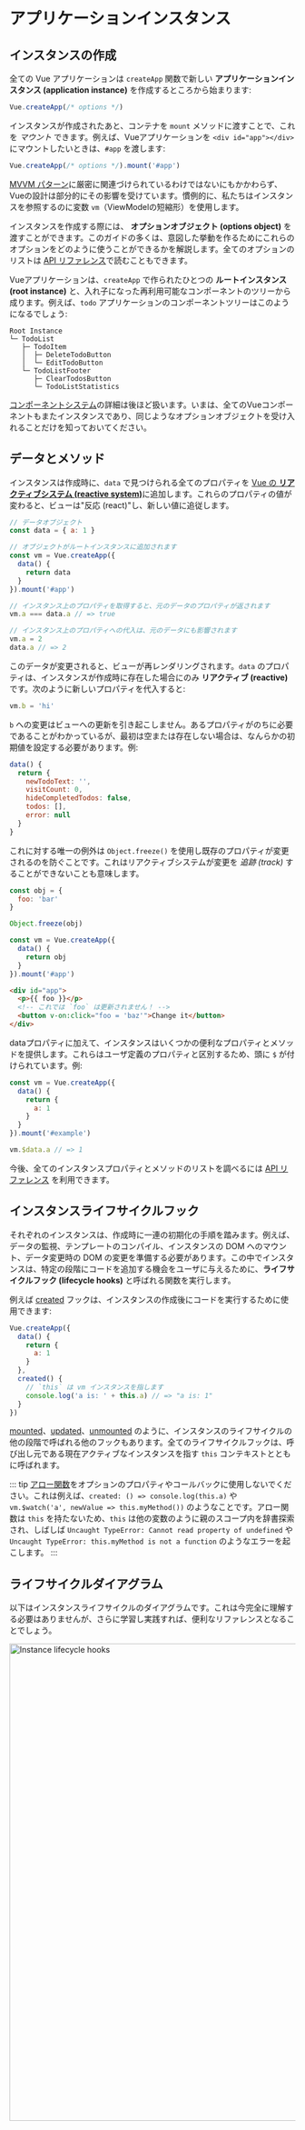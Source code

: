 # アプリケーションインスタンス

## インスタンスの作成

全ての Vue アプリケーションは `createApp` 関数で新しい **アプリケーションインスタンス (application instance)** を作成するところから始まります:

```js
Vue.createApp(/* options */)
```

インスタンスが作成されたあと、コンテナを `mount` メソッドに渡すことで、これを _マウント_ できます。例えば、Vueアプリケーションを `<div id="app"></div>` にマウントしたいときは、`#app` を渡します:

```js
Vue.createApp(/* options */).mount('#app')
```

[MVVM パターン](https://ja.wikipedia.org/wiki/Model_View_ViewModel)に厳密に関連づけられているわけではないにもかかわらず、Vueの設計は部分的にその影響を受けています。慣例的に、私たちはインスタンスを参照するのに変数 `vm`（ViewModelの短縮形）を使用します。

インスタンスを作成する際には、 **オプションオブジェクト (options object)** を渡すことができます。このガイドの多くは、意図した挙動を作るためにこれらのオプションをどのように使うことができるかを解説します。全てのオプションのリストは [API リファレンス](../api/options-data.html)で読むこともできます。

Vueアプリケーションは、`createApp` で作られたひとつの **ルートインスタンス (root instance)** と、入れ子になった再利用可能なコンポーネントのツリーから成ります。例えば、`todo` アプリケーションのコンポーネントツリーはこのようになるでしょう:

```
Root Instance
└─ TodoList
   ├─ TodoItem
   │  ├─ DeleteTodoButton
   │  └─ EditTodoButton
   └─ TodoListFooter
      ├─ ClearTodosButton
      └─ TodoListStatistics
```

[コンポーネントシステム](component-basics.html)の詳細は後ほど扱います。いまは、全てのVueコンポーネントもまたインスタンスであり、同じようなオプションオブジェクトを受け入れることだけを知っておいてください。

## データとメソッド

インスタンスは作成時に、`data` で見つけられる全てのプロパティを [Vue の **リアクティブシステム (reactive system)**](reactivity.html)に追加します。これらのプロパティの値が変わると、ビューは"反応 (react)"し、新しい値に追従します。

```js
// データオブジェクト
const data = { a: 1 }

// オブジェクトがルートインスタンスに追加されます
const vm = Vue.createApp({
  data() {
    return data
  }
}).mount('#app')

// インスタンス上のプロパティを取得すると、元のデータのプロパティが返されます
vm.a === data.a // => true

// インスタンス上のプロパティへの代入は、元のデータにも影響されます
vm.a = 2
data.a // => 2
```

このデータが変更されると、ビューが再レンダリングされます。`data` のプロパティは、インスタンスが作成時に存在した場合にのみ **リアクティブ (reactive)** です。次のように新しいプロパティを代入すると:

```js
vm.b = 'hi'
```

`b` への変更はビューへの更新を引き起こしません。あるプロパティがのちに必要であることがわかっているが、最初は空または存在しない場合は、なんらかの初期値を設定する必要があります。例:

```js
data() {
  return {
    newTodoText: '',
    visitCount: 0,
    hideCompletedTodos: false,
    todos: [],
    error: null
  }
}
```

これに対する唯一の例外は `Object.freeze()` を使用し既存のプロパティが変更されるのを防ぐことです。これはリアクティブシステムが変更を _追跡 (track)_ することができないことも意味します。

```js
const obj = {
  foo: 'bar'
}

Object.freeze(obj)

const vm = Vue.createApp({
  data() {
    return obj
  }
}).mount('#app')
```

```html
<div id="app">
  <p>{{ foo }}</p>
  <!-- これでは `foo` は更新されません！ -->
  <button v-on:click="foo = 'baz'">Change it</button>
</div>
```

dataプロパティに加えて、インスタンスはいくつかの便利なプロパティとメソッドを提供します。これらはユーザ定義のプロパティと区別するため、頭に `$` が付けられています。例:

```js
const vm = Vue.createApp({
  data() {
    return {
      a: 1
    }
  }
}).mount('#example')

vm.$data.a // => 1
```

今後、全てのインスタンスプロパティとメソッドのリストを調べるには [API リファレンス](../api/instance-properties.html) を利用できます。

## インスタンスライフサイクルフック

それぞれのインスタンスは、作成時に一連の初期化の手順を踏みます。例えば、データの監視、テンプレートのコンパイル、インスタンスの DOM へのマウント、データ変更時の DOM の変更を準備する必要があります。この中でインスタンスは、特定の段階にコードを追加する機会をユーザに与えるために、**ライフサイクルフック (lifecycle hooks)** と呼ばれる関数を実行します。

例えば [created](../api/options-lifecycle-hooks.html#created) フックは、インスタンスの作成後にコードを実行するために使用できます:

```js
Vue.createApp({
  data() {
    return {
      a: 1
    }
  },
  created() {
    // `this` は vm インスタンスを指します
    console.log('a is: ' + this.a) // => "a is: 1"
  }
})
```

[mounted](../api/options-lifecycle-hooks.html#mounted)、[updated](../api/options-lifecycle-hooks.html#updated)、[unmounted](../api/options-lifecycle-hooks.html#unmounted) のように、インスタンスのライフサイクルの他の段階で呼ばれる他のフックもあります。全てのライフサイクルフックは、呼び出し元である現在アクティブなインスタンスを指す `this` コンテキストとともに呼ばれます。

::: tip
[アロー関数](https://developer.mozilla.org/ja/docs/Web/JavaScript/Reference/Functions/Arrow_functions)をオプションのプロパティやコールバックに使用しないでください。これは例えば、`created: () => console.log(this.a)` や `vm.$watch('a', newValue => this.myMethod())` のようなことです。アロー関数は `this` を持たないため、`this` は他の変数のように親のスコープ内を辞書探索され、しばしば `Uncaught TypeError: Cannot read property of undefined` や `Uncaught TypeError: this.myMethod is not a function` のようなエラーを起こします。
:::

## ライフサイクルダイアグラム

以下はインスタンスライフサイクルのダイアグラムです。これは今完全に理解する必要はありませんが、さらに学習し実践すれば、便利なリファレンスとなることでしょう。

<img src="/images/lifecycle.png" width="840" height="auto" style="margin: 0px auto; display: block; max-width: 100%;" loading="lazy" alt="Instance lifecycle hooks">
